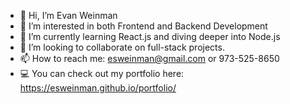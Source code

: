- 👋 Hi, I’m Evan Weinman
- 👀 I’m interested in both Frontend and Backend Development
- 🌱 I’m currently learning React.js and diving deeper into Node.js
- 💞️ I’m looking to collaborate on full-stack projects.
- 📫 How to reach me: esweinman@gmail.com or 973-525-8650
- 💻 You can check out my portfolio here: https://esweinman.github.io/portfolio/
